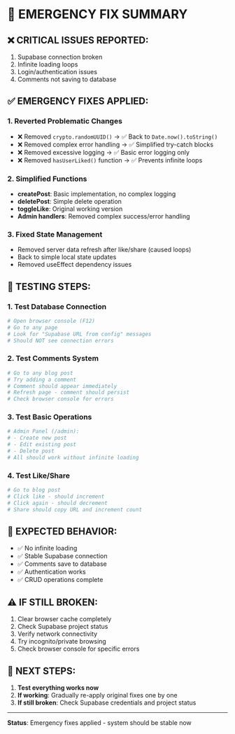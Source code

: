 # 🚨 EMERGENCY FIX SUMMARY

## ❌ CRITICAL ISSUES REPORTED:
1. Supabase connection broken
2. Infinite loading loops
3. Login/authentication issues  
4. Comments not saving to database

## ✅ EMERGENCY FIXES APPLIED:

### 1. **Reverted Problematic Changes**
- ❌ Removed `crypto.randomUUID()` → ✅ Back to `Date.now().toString()`
- ❌ Removed complex error handling → ✅ Simplified try-catch blocks
- ❌ Removed excessive logging → ✅ Basic error logging only
- ❌ Removed `hasUserLiked()` function → ✅ Prevents infinite loops

### 2. **Simplified Functions**
- **createPost**: Basic implementation, no complex logging
- **deletePost**: Simple delete operation
- **toggleLike**: Original working version
- **Admin handlers**: Removed complex success/error handling

### 3. **Fixed State Management**
- Removed server data refresh after like/share (caused loops)
- Back to simple local state updates
- Removed useEffect dependency issues

## 🧪 TESTING STEPS:

### **1. Test Database Connection**
```bash
# Open browser console (F12)
# Go to any page
# Look for "Supabase URL from config" messages
# Should NOT see connection errors
```

### **2. Test Comments System**
```bash
# Go to any blog post
# Try adding a comment
# Comment should appear immediately
# Refresh page - comment should persist
# Check browser console for errors
```

### **3. Test Basic Operations**
```bash
# Admin Panel (/admin):
# - Create new post
# - Edit existing post  
# - Delete post
# All should work without infinite loading
```

### **4. Test Like/Share**
```bash
# Go to blog post
# Click like - should increment
# Click again - should decrement
# Share should copy URL and increment count
```

## 🎯 EXPECTED BEHAVIOR:
- ✅ No infinite loading
- ✅ Stable Supabase connection
- ✅ Comments save to database
- ✅ Authentication works
- ✅ CRUD operations complete

## ⚠️ IF STILL BROKEN:
1. Clear browser cache completely
2. Check Supabase project status
3. Verify network connectivity
4. Try incognito/private browsing
5. Check browser console for specific errors

## 🔧 NEXT STEPS:
1. **Test everything works now**
2. **If working**: Gradually re-apply original fixes one by one
3. **If still broken**: Check Supabase credentials and project status

---
**Status**: Emergency fixes applied - system should be stable now 